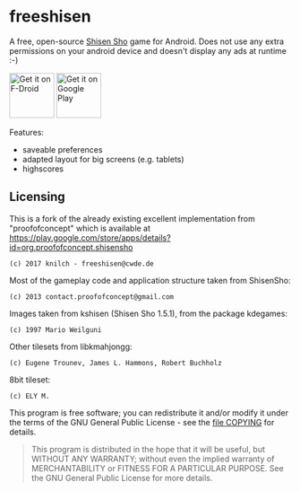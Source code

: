 # freeshisen

A free, open-source [Shisen Sho](http://en.wikipedia.org/wiki/Shisen_sho) game for Android. Does not use any extra permissions on your android device and doesn't display any ads at runtime :-)

<a href="https://f-droid.org/packages/de.cwde.freeshisen/" target="_blank"> 
<img src="https://f-droid.org/badge/get-it-on.png" alt="Get it on F-Droid" height="80"/></a>
<a href="https://play.google.com/store/apps/details?id=de.cwde.freeshisen">
<img alt="Get it on Google Play" height="80" src="https://play.google.com/intl/en_us/badges/images/generic/en_badge_web_generic.png"/></a>

Features:
  * saveable preferences
  * adapted layout for big screens (e.g. tablets)
  * highscores

## Licensing

This is a fork of the already existing excellent implementation from "proofofconcept" which is available at https://play.google.com/store/apps/details?id=org.proofofconcept.shisensho

    (c) 2017 knilch - freeshisen@cwde.de

Most of the gameplay code and application structure taken from ShisenSho:

    (c) 2013 contact.proofofconcept@gmail.com

Images taken from kshisen (Shisen Sho 1.5.1), from the package kdegames:

    (c) 1997 Mario Weilguni
    
Other tilesets from libkmahjongg:  

    (c) Eugene Trounev, James L. Hammons, Robert Buchholz

8bit tileset:

    (c) ELY M. 

This program is free software; you can redistribute it and/or modify it under the terms of the GNU General Public License - see the [file COPYING](https://github.com/knilch0r/freeshisen/blob/master/COPYING) for details.
> This program is distributed in the hope that it will be useful, but WITHOUT ANY WARRANTY; without even the implied warranty of MERCHANTABILITY or FITNESS FOR A PARTICULAR PURPOSE.  See the GNU General Public License for more details.
